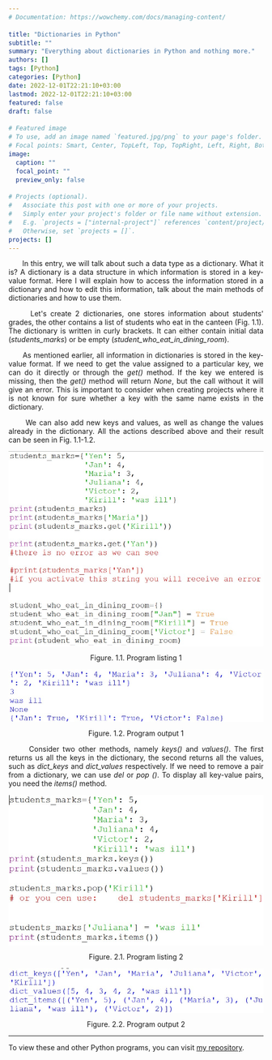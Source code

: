 ```yaml
---
# Documentation: https://wowchemy.com/docs/managing-content/

title: "Dictionaries in Python"
subtitle: ""
summary: "Everything about dictionaries in Python and nothing more."
authors: []
tags: [Python]
categories: [Python]
date: 2022-12-01T22:21:10+03:00
lastmod: 2022-12-01T22:21:10+03:00
featured: false
draft: false

# Featured image
# To use, add an image named `featured.jpg/png` to your page's folder.
# Focal points: Smart, Center, TopLeft, Top, TopRight, Left, Right, BottomLeft, Bottom, BottomRight.
image:
  caption: ""
  focal_point: ""
  preview_only: false

# Projects (optional).
#   Associate this post with one or more of your projects.
#   Simply enter your project's folder or file name without extension.
#   E.g. `projects = ["internal-project"]` references `content/project/deep-learning/index.md`.
#   Otherwise, set `projects = []`.
projects: []
---
```


<p align="justify">&nbsp;&nbsp;&nbsp;&nbsp;&nbsp;&nbsp;In this entry, we will talk about such a data type as a dictionary. What it is? A dictionary is a data structure in which information is stored in a key-value format. Here I will explain how to access the information stored in a dictionary and how to edit this information, talk about the main methods of dictionaries and how to use them.</p>

<p align="justify">&nbsp;&nbsp;&nbsp;&nbsp;&nbsp;&nbsp;Let's create 2 dictionaries, one stores information about students' grades, the other contains a list of students who eat in the canteen (Fig. 1.1). The dictionary is written in curly brackets. It can either contain initial data (<i>students_marks</i>) or be empty (<i>student_who_eat_in_dining_room</i>).</p>

<p align="justify">&nbsp;&nbsp;&nbsp;&nbsp;&nbsp;&nbsp;As mentioned earlier, all information in dictionaries is stored in the key-value format. If we need to get the value assigned to a particular key, we can do it directly or through the <i>get()</i> method. If the key we entered is missing, then the <i>get()</i> method will return <i>None</i>, but the call without it will give an error. This is important to consider when creating projects where it is not known for sure whether a key with the same name exists in the dictionary.</p>

<p align="justify">&nbsp;&nbsp;&nbsp;&nbsp;&nbsp;&nbsp;We can also add new keys and values, as well as change the values already in the dictionary. All the actions described above and their result can be seen in Fig. 1.1-1.2.</p>

<img align="middle" src="1_1.jpg">
<p align="middle">Figure. 1.1. Program listing 1</p>
<img align="middle" src="1_2.jpg">
<p align="middle">Figure. 1.2. Program output 1</p>

<p align="justify">&nbsp;&nbsp;&nbsp;&nbsp;&nbsp;&nbsp;Consider two other methods, namely <i>keys()</i> and <i>values()</i>. The first returns us all the keys in the dictionary, the second returns all the values, such as <i>dict_keys</i> and <i>dict_values</i> respectively. If we need to remove a pair from a dictionary, we can use <i>del</i> or <i>pop ()</i>. To display all key-value pairs, you need the <i>items()</i> method.</p>

<img align="middle" src="2_1.jpg">
<p align="middle">Figure. 2.1. Program listing 2</p>
<img align="middle" src="2_2.jpg">
<p align="middle">Figure. 2.2. Program output 2</p>

* * *

<p align="justify">To view these and other Python programs, you can visit <a href="https://github.com/Jexari/python_for_site" target = "_blank">my repository</a>.</p>
